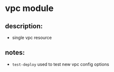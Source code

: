 # vpc module

## description:
- single vpc resource

## notes:
- `test-deploy` used to test new vpc config options
